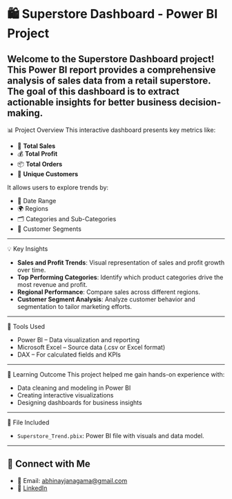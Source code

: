 # 🛍️ Superstore Dashboard - Power BI Project

Welcome to the **Superstore Dashboard** project! This Power BI report provides a comprehensive analysis of sales data from a retail superstore.
The goal of this dashboard is to extract actionable insights for better business decision-making.
---

📊 Project Overview
This interactive dashboard presents key metrics like:
- 🛒 **Total Sales**  
- 💰 **Total Profit**  
- 📦 **Total Orders**  
- 👥 **Unique Customers**

It allows users to explore trends by:
- 📅 Date Range  
- 🌍 Regions  
- 🗂️ Categories and Sub-Categories  
- 👤 Customer Segments
---

💡 Key Insights
- **Sales and Profit Trends**: Visual representation of sales and profit growth over time.  
- **Top Performing Categories**: Identify which product categories drive the most revenue and profit.  
- **Regional Performance**: Compare sales across different regions.  
- **Customer Segment Analysis**: Analyze customer behavior and segmentation to tailor marketing efforts.
---

🧰 Tools Used
- Power BI – Data visualization and reporting  
- Microsoft Excel – Source data (.csv or Excel format)  
- DAX – For calculated fields and KPIs
---

🧠 Learning Outcome
This project helped me gain hands-on experience with:
- Data cleaning and modeling in Power BI  
- Creating interactive visualizations  
- Designing dashboards for business insights

---

📁 File Included
- `Superstore_Trend.pbix`: Power BI file with visuals and data model.
---

## 🔗 Connect with Me

- 📧 Email: abhinayjanagama@gmail.com  
- 💼 [LinkedIn](https://www.linkedin.com/in/abhinay-janagama)
